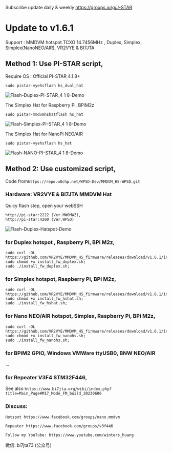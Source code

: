 Subscribe update daily & weekly https://groups.io/g/J-STAR
# Update to v1.6.1 
Support : MMDVM hotspot TCXO 14.7456MHz , Duplex, Simplex, Simplex(NanoNEO/AIR), VR2VYE & BI7JTA

## Method 1: Use PI-STAR script, 
Require OS : Official PI-STAR 4.1.8+

`sudo pistar-vyehsflash hs_dual_hat`

![Flash-Duplex-PI-STAR_4 1 8-Demo](https://github.com/VR2VYE/MMDVM_HS_firmware/assets/22002824/08779dec-60be-4729-8b19-521a6c07a5a4)


The Simplex Hat for Raspberry Pi, BPiM2z

`sudo pistar-mmdvmhshatflash hs_hat`

![Flash-Simplex-PI-STAR_4 1 8-Demo](https://github.com/VR2VYE/MMDVM_HS_firmware/assets/22002824/799e4409-deea-4d3f-9058-ac587a83642f)

The Simplex Hat for NanoPi NEO/AIR

`sudo pistar-vyehsflash hs_hat`

![Flash-NANO-PI-STAR_4 1 8-Demo](https://github.com/VR2VYE/MMDVM_HS_firmware/assets/22002824/04667877-f76f-40fd-88e3-8e33ed5bb0cc)



## Method 2: Use customized script, 
Code from`https://repo.w0chp.net/WPSD-Dev/MMDVM_HS-WPSD.git`

### Hardware: VR2VYE & BI7JTA MMDVM Hat

Quicy flash step,  open your webSSH 
```
http://pi-star:2222 (Ver.MW0MWZ), 
http://pi-star:4200 (Ver.WPSD)
```
![Flash-Duplex-Hatspot-Demo](https://github.com/VR2VYE/MMDVM_HS_firmware/assets/22002824/f54e9b40-575c-49d8-8f95-10a2e7dcbbb5)

### for Duplex hotspot , Raspberry Pi, BPi M2z,
 
```
sudo curl -OL https://github.com/VR2VYE/MMDVM_HS_firmware/releases/download/v1.6.1/install_fw_duplex.sh;
sudo chmod +x install_fw_duplex.sh;
sudo ./install_fw_duplex.sh;
```

### for Simplex hotspot, Raspberry Pi, BPi M2z,

```
sudo curl -OL https://github.com/VR2VYE/MMDVM_HS_firmware/releases/download/v1.6.1/install_fw_hshat.sh;
sudo chmod +x install_fw_hshat.sh;
sudo ./install_fw_hshat.sh;
```


### for Nano NEO/AIR hotspot, Simplex, Raspberry Pi, BPi M2z,

```
sudo curl -OL https://github.com/VR2VYE/MMDVM_HS_firmware/releases/download/v1.6.1/install_fw_nanohs.sh;
sudo chmod +x install_fw_nanohs.sh;
sudo ./install_fw_nanohs.sh;
```


### for BPiM2 GPIO, Windows VMWare ttyUSB0, BNW NEO/AIR

...

### for Repeater V3F4 STM32F446, 

See also `https://www.bi7jta.org/wiki/index.php?title=Main_Page#M17_Mode_FM_build_20230606`


### Discuss: 
  `Hotspot https://www.facebook.com/groups/nano.mmdvm`

  `Repeater https://www.facebook.com/groups/v3f446`

  `Follow my YouTube: https://www.youtube.com/winters_huang`

  微信: bi7jta73 (公众号)

